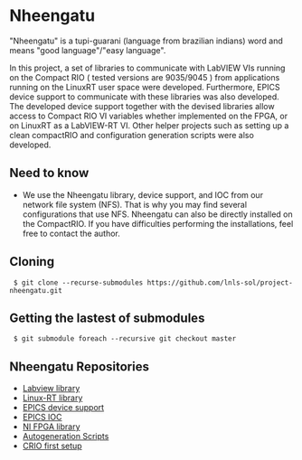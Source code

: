 # Nheengatu

"Nheengatu" is a tupi-guarani (language from brazilian indians) word and means "good language"/"easy language".

In this project, a set of libraries to communicate with LabVIEW VIs running on the Compact RIO ( tested versions are 9035/9045 ) from applications
running on the LinuxRT user space were developed. Furthermore, EPICS device support to communicate with these libraries was
also developed. The developed device support together with the devised libraries allow access to Compact RIO VI variables 
whether implemented on the FPGA, or on LinuxRT as a LabVIEW-RT VI. Other helper projects such as setting up a clean compactRIO
and configuration generation scripts were also developed.

## Need to know

 * We use the Nheengatu library, device support, and IOC from our network file system (NFS). That is why you may find several configurations that use NFS. Nheengatu can also be directly installed on the CompactRIO. If you have difficulties performing the installations, feel free to contact the author.


## Cloning

     $ git clone --recurse-submodules https://github.com/lnls-sol/project-nheengatu.git

## Getting the lastest of submodules

     $ git submodule foreach --recursive git checkout master
     

## Nheengatu Repositories

* [Labview library](https://github.com/lnls-sol/nheengatu-labview.git)
* [Linux-RT library](https://github.com/lnls-sol/nheengatu-linuxlibs.git)
* [EPICS device support](https://github.com/lnls-sol/nheengatu-devsup.git)
* [EPICS IOC](https://github.com/lnls-sol/nheengatu-ioc.git) 
* [NI FPGA library](https://github.com/lnls-sol/nheengatu-nifpga.git)
* [Autogeneration Scripts](https://github.com/lnls-sol/nheengatu-autogenscripts.git)
* [CRIO first setup](https://github.com/lnls-sol/nheengatu-criofirstsetup.git)
